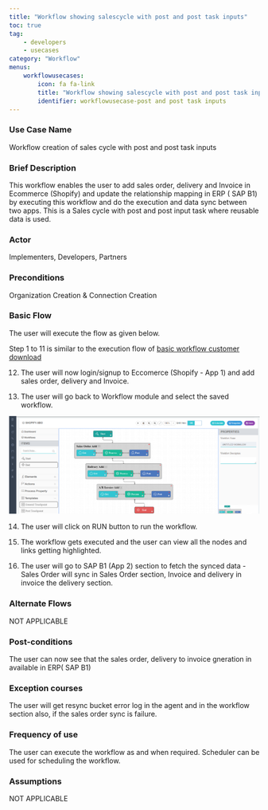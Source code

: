```yaml
---
title: "Workflow showing salescycle with post and post task inputs"
toc: true
tag: 
    - developers
    - usecases
category: "Workflow"           
menus: 
    workflowusecases:
        icon: fa fa-link
        title: "Workflow showing salescycle with post and post task inputs" 
        identifier: workflowusecase-post and post task inputs
---
```


###  Use Case Name 
Workflow creation of sales cycle with post and post task inputs

### Brief Description 
This workflow enables the user to add sales order, delivery and Invoice in Ecommerce (Shopify) and update the relationship mapping  in ERP ( SAP B1) by executing this workflow and do the execution and data sync between two apps. This is a Sales cycle with post and post input task where reusable data is used.
 
### Actor 
Implementers, Developers, Partners  

### Preconditions 
Organization Creation & Connection Creation 

### Basic Flow 
The user will execute the flow as given below.

Step 1 to 11 is similar to the execution flow of [basic workflow customer download](/workflow/basic-workflow-customer-download/)

12. The user will now login/signup to Eccomerce (Shopify - App 1) and add sales order, delivery and Invoice. 


13. The user will go back to Workflow module and select the saved workflow.

![SalesCycle-Invoice-Delivery](/staticfiles/workflow-management/media/SalesCycle-Invoice-Delivery.png)

14. The user will click on RUN button to run the workflow.

15. The workflow gets executed and the user can view all the nodes and links getting highlighted.

16.  The user will go to SAP B1 (App 2) section to fetch the synced data - Sales Order will sync in Sales Order section, Invoice and delivery in invoice the delivery section. 

### Alternate Flows 
NOT APPLICABLE 

### Post-conditions 
The user can now see that the sales order, delivery to invoice gneration in available in ERP( SAP B1)

### Exception courses 
The user will get resync bucket error log in the agent and in the workflow section also, if the sales order sync is failure.       

### Frequency of use  
The user can execute the workflow as and when required. Scheduler can be used for scheduling the workflow.

### Assumptions 
 NOT APPLICABLE 